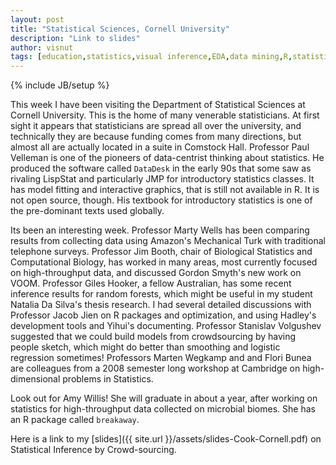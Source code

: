 ```yaml
---
layout: post
title: "Statistical Sciences, Cornell University"
description: "Link to slides"
author: visnut
tags: [education,statistics,visual inference,EDA,data mining,R,statistical computing,statistical graphics,data wrangling]
---
```

{% include JB/setup %}

This week I have been visiting the Department of Statistical Sciences at Cornell University. This is the home of many venerable statisticians. At first sight it appears that statisticians are spread all over the university, and technically they are because funding comes from many directions, but almost all are actually located in a suite in Comstock Hall. Professor Paul Velleman is one of the pioneers of data-centrist thinking about statistics. He produced the software called `DataDesk` in the early 90s that some saw as rivaling LispStat and particularly JMP for introductory statistics classes. It has model fitting and interactive graphics, that is still not available in R. It is not open source, though. His textbook for introductory statistics is one of the pre-dominant texts used globally.

Its been an interesting week. Professor Marty Wells has been comparing results from collecting data using Amazon's Mechanical Turk with traditional telephone surveys. Professor Jim Booth, chair of Biological Statistics and Computational Biology, has worked in many areas, most currently focused on high-throughput data, and discussed Gordon Smyth's new work on VOOM. Professor Giles Hooker, a fellow Australian, has some recent inference results for random forests, which might be useful in my student Natalia Da Silva's thesis research. I had several detailed discussions with Professor  Jacob Jien on R packages and optimization, and using Hadley's development tools and Yihui's documenting. Professor Stanislav Volgushev suggested that we could build models from crowdsourcing by having people sketch, which might do better than smoothing and logistic regression sometimes! Professors Marten Wegkamp and and Flori Bunea are colleagues from a 2008 semester long workshop at Cambridge on high-dimensional problems in Statistics.  

Look out for Amy Willis! She will graduate in about a year, after working on statistics for high-throughput data collected on microbial biomes. She has an R package called `breakaway`. 

Here is a link to my [slides]({{ site.url }}/assets/slides-Cook-Cornell.pdf) on Statistical Inference by Crowd-sourcing.


